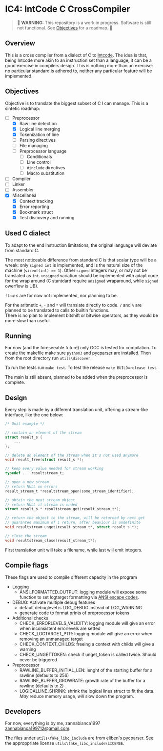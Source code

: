 # IC4: IntCode C CrossCompiler

> :hammer: **WARNING:** This repository is a work in progress. Software is still not functional. See [Objectives](##Objectives) for a roadmap. :wrench:

## Overview

This is a cross compiler from a dialect of C to [Intcode](https://esolangs.org/wiki/Intcode). 
The idea is that, being Intcode more akin to an instruction set than a language, it can be a good exercise in compilers design.
This is nothing more than an exercise: no particular standard is adhered to, neither any particular feature will be implemented.

## Objectives

Objective is to translate the biggest subset of C I can manage.
This is a sintetic roadmap:

- [ ] Preprocessor
    - [X] Raw line detection
    - [X] Logical line merging
    - [X] Tokenization of line
    - [ ] Parsing directives
    - [ ] File managing
    - [ ] Preprocessor language
        - [ ] Conditionals
        - [ ] Line control
        - [ ] `#include` directives
        - [ ] Macro substitution
- [ ] Compiler
- [ ] Linker
- [ ] Assembler
- [X] Miscellanea
    - [X] Context tracking
    - [X] Error reporting
    - [X] Bookmark struct
    - [X] Test discovery and running

## Used C dialect

To adapt to the end instruction limitations, the original language will deviate from standard C.

The most noticeable difference from standard C is that scalar type will be a wreak: only `signed int` is implemented, and is the natural size of the machine (`sizeof(int) == 1`). Other `signed` integers may, or may not be translated as `int`. `unsigned` variation should be inplemented with adapt code for the wrap around (C stantdard require `unsigned` wraparound, while `signed` owerflow is UB).

`float`s are for now not implemented, nor planning to be.

For the aritmetic `+`, `-` and `*` will translate directly to code. `/` and `%` are planned to be translated to calls to builtin functions.  
There is no plan to implement bitshift or bitwise operators, as they would be more slow than useful.

## Running

For now (and the foreseeable future) only GCC is tested for compilation.
To  create the makefile make sure `python3` and [pycparser](https://github.com/eliben/pycparser) are installed. Then from the root directory run `utils\discover`.

To run the tests run `make test`. To test the release `make BUILD=release test`.

The main is still absent, planned to be added when the preprocessor is complete.

## Design

Every step is made by a different translation unit, offering a stream-like interface, like the one below:

```C
/* Unit example */

// contain an element of the stream
struct result_s {
    ...
};

// delete an element of the stream when it's not used anymore
void result_free(struct result_s *);

// keep every value needed for stream working
typedef ... resultstream_t;

// open a new stream
// return NULL on errors
result_stream_t *resultstream_open(some_stream_identifier);

// obtain the next stream object
// return NULL if stream is ended
struct result_s * resultstream_get(result_stream_t*);

// return the object to the stream, will be returned by next get
// guarantee maximum of 1 return, after beaviour is undefinite
void resultstream_unget(result_stream_t*, struct result_s *);

// close the stream
void resultstream_close(result_stream_t*);
```

First translation unit will take a filename, while last will emit integers.

## Compile flags

These flags are used to compile different capacity in the program

- Logging
    - ANSI_FORMATTED_OUTPUT: logging module will expose some function to set logtarget formatting via [ANSI escape codes](https://en.wikipedia.org/wiki/ANSI_escape_code).
- DEBUG: Activate multiple debug features
    - default debuglevel is LOG_DEBUG instead of LOG_WARNING
    - generate code to format prints of preprocessor tokens
- Additional checks
    - CHECK_ERRORLEVELS_VALIDITY: logging module will give an error when inconsistent errorlevels are setted
    - CHECK_LOGTARGET_PTR: logging module will give an error when removing an unmanaged target
    - CHECK_CONTEXT_CHILDS: freeing a context with childs will give a warning
    - CHECK_UNGETTOKEN: check if unget_token is called twice. Should never be triggered
- Preprocessor
    - RAWLINE_BUFFER_INITIAL_LEN: lenght of the starting buffer for a rawline (defaults to 256)
    - RAWLINE_BUFFER_GROWRATE: growth rate of the buffer for a rawline (defaults to 2)
    - LOGICALLINE_SHRINK: shrink the logical lines struct to fit the data. *May* reduce memory usage, *will* slow down the program.

## Developers

For now, everything is by me, zannabianca1997 <zannabianca199712@gmail.com>.

The files under `utils\fake_libc_include` are from eliben's [pycparser](https://github.com/eliben/pycparser). See the approppriate license `utils\fake_libc_include\LICENSE`.
